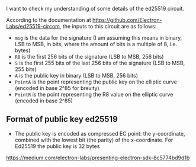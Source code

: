 I want to check my understanding of some details of the ed25519 circuit.

According to the documentation at https://github.com/Electron-Labs/ed25519-circom, the inputs to this circuit are as follows:

- `msg` is the data for the signature (I am assuming this means in binary, LSB to MSB, in bits, where the amount of bits is a multiple of 8, i.e. bytes)
- `R8` is the first 256 bits of the signature (LSB to MSB, 256 bits)
- `S` is the first 255 bits of the last 256 bits of the signature (LSB to MSB, 255 bits)
- `A` is the public key in binary (LSB to MSB, 256 bits)
- `PointA` is the point representing the public key on the elliptic curve (encoded in base 2^85 for brevity)
- `PointR` is the point representing the R8 value on the elliptic curve (encoded in base 2^85)

## Format of public key ed25519

- The public key is encoded as compressed EC point: the y-coordinate, combined with the lowest bit (the parity) of the x-coordinate. For Ed25519 the public key is 32 bytes

https://medium.com/electron-labs/presenting-electron-sdk-8c5774bd9d1b
